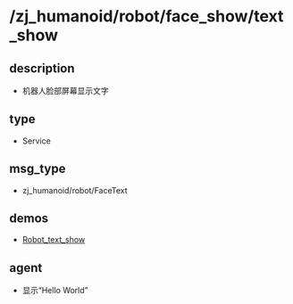 ﻿# /zj_humanoid/robot/face_show/text_show

## description
- 机器人脸部屏幕显示文字

## type
- Service

## msg_type
- zj_humanoid/robot/FaceText

## demos
- [Robot_text_show](./Robot_text_show.yaml)

## agent
- 显示“Hello World”

